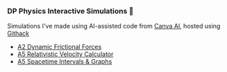 ### DP Physics Interactive Simulations 🚀
Simulations I've made using AI-assisted code from [Canva AI](https://www.canva.com/ai), hosted using [Githack](https://raw.githack.com/)
- [A2 Dynamic Frictional Forces](https://raw.githack.com/mvpoirier/Javascript/master/CanvaAI/dynamicFriction.html)
- [A5 Relativistic Velocity Calculator](https://raw.githack.com/mvpoirier/Javascript/master/CanvaAI/relativisticVelocity.html)
- [A5 Spacetime Intervals & Graphs](https://raw.githack.com/mvpoirier/Javascript/master/CanvaAI/spacetimeGraph.html)

